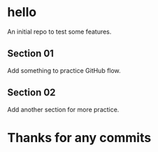 # hello
An initial repo to test some features.

## Section 01
Add something to practice GitHub flow.

## Section 02
Add another section for more practice.

# Thanks for any commits
